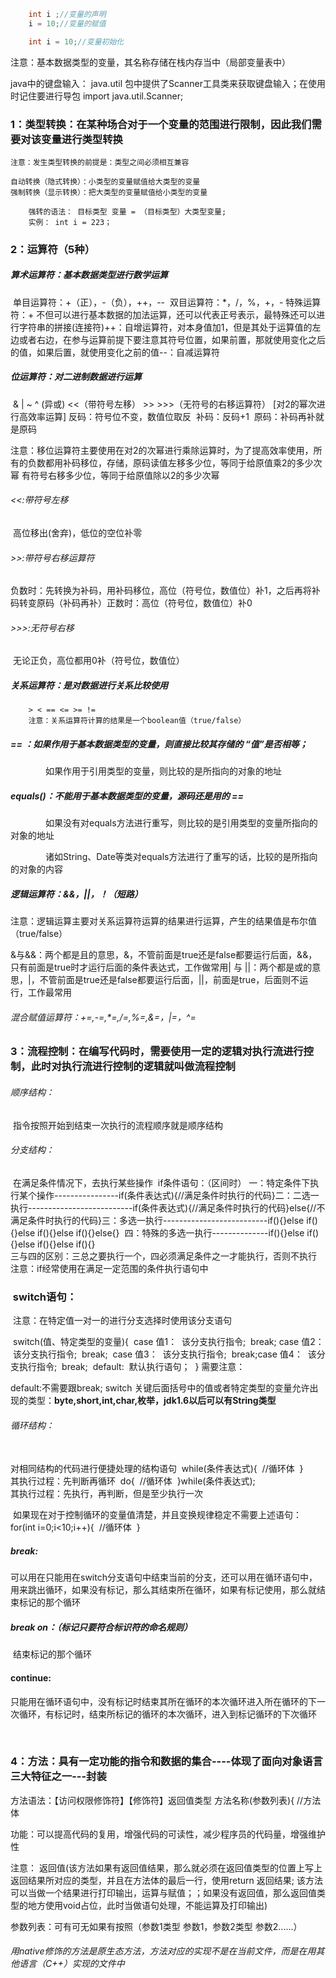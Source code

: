 ```java
	int i ;//变量的声明
	i = 10;//变量的赋值

	int i = 10;//变量初始化
```
注意：基本数据类型的变量，其名称存储在栈内存当中（局部变量表中）

java中的键盘输入：
	java.util 包中提供了Scanner工具类来获取键盘输入；在使用时记住要进行导包 import java.util.Scanner;	 

### 1：类型转换：在某种场合对于一个变量的范围进行限制，因此我们需要对该变量进行类型转换

	注意：发生类型转换的前提是：类型之间必须相互兼容
	
	自动转换（隐式转换）：小类型的变量赋值给大类型的变量
	强制转换（显示转换）：把大类型的变量赋值给小类型的变量  
	
		强转的语法： 目标类型 变量 = （目标类型）大类型变量;
		实例： int i = 223；

### 2：运算符（5种）

##### 算术运算符：基本数据类型进行数学运算

​		单目运算符：+（正），-（负），++，--
​		双目运算符：*，/，%，+，- 
​		特殊运算符：+ 不但可以进行基本数据的加法运算，还可以代表正号表示，最特殊还可以进行字符串的拼接(连接符)
​		++：自增运算符，对本身值加1，但是其处于运算值的左边或者右边，在参与运算前提下要注意其符号位置，如果前置，那就使用变化之后的值，如果后置，就使用变化之前的值
​		--：自减运算符

##### 位运算符：对二进制数据进行运算

​		& | ~    ^ (异或)  <<（带符号左移） >>   >>>（无符号的右移运算符） [对2的幂次进行高效率运算]
​		反码：符号位不变，数值位取反
​		补码：反码+1
​		原码：补码再补就是原码

注意：移位运算符主要使用在对2的次幂进行乘除运算时，为了提高效率使用，所有的负数都用补码移位，存储，原码读值
​		左移多少位，等同于给原值乘2的多少次幂
​		有符号右移多少位，等同于给原值除以2的多少次幂

###### ​<<:带符号左移

​		  高位移出(舍弃)，低位的空位补零

###### 		>>:带符号右移运算符

​		 负数时：先转换为补码，用补码移位，高位（符号位，数值位）补1，之后再将补码转变原码（补码再补）
​		 正数时：高位（符号位，数值位）补0

###### 		>>>:无符号右移

​		 无论正负，高位都用0补（符号位，数值位）

##### 关系运算符：是对数据进行关系比较使用

		> < == <= >= !=
		注意：关系运算符计算的结果是一个boolean值（true/false）

##### == ：如果作用于基本数据类型的变量，则直接比较其存储的 “值”是否相等；

　　　　如果作用于引用类型的变量，则比较的是所指向的对象的地址

##### equals()：不能用于基本数据类型的变量，源码还是用的 ==

　　　　如果没有对equals方法进行重写，则比较的是引用类型的变量所指向的对象的地址

　　　　诸如String、Date等类对equals方法进行了重写的话，比较的是所指向的对象的内容

##### 逻辑运算符：&&，||，！（短路）

注意：逻辑运算主要对关系运算符运算的结果进行运算，产生的结果值是布尔值（true/false）
​

&与&&：两个都是且的意思，&，不管前面是true还是false都要运行后面，&&，只有前面是true时才运行后面的条件表达式，工作做常用
​| 与 ||：两个都是或的意思，|，不管前面是true还是false都要运行后面，||，前面是true，后面则不运行，工作最常用
​	

###### 混合赋值运算符：+=,-=,*=,/=,%=,&=，|=，^=



### 3：流程控制：在编写代码时，需要使用一定的逻辑对执行流进行控制，此时对执行流进行控制的逻辑就叫做流程控制	

###### 	顺序结构：

​		指令按照开始到结束一次执行的流程顺序就是顺序结构

###### 	分支结构：

​		在满足条件情况下，去执行某些操作
​		if条件语句：（区间时）
​			一：特定条件下执行某个操作----------------if(条件表达式){//满足条件时执行的代码}
​			二：二选一执行--------------------------if(条件表达式){//满足条件时执行的代码}else{//不满足条件时执行的代码}
​			三：多选一执行--------------------------if(){}else if(){}else if(){}else if(){}else{}
​			四：特殊的多选一执行--------------if(){}else if(){}else if(){}else if(){}
​			
​			三与四的区别：三总之要执行一个，四必须满足条件之一才能执行，否则不执行
​		注意：if经常使用在满足一定范围的条件执行语句中
​			

### ​		switch语句：

​			注意：在特定值一对一的进行分支选择时使用该分支语句

​			switch(值、特定类型的变量){
​				case 值1：
​					该分支执行指令;
​					break;
​				case 值2：
​					该分支执行指令;
​					break;
​				case 值3：
​					该分支执行指令;
​					break;
​				case 值4：
​					该分支执行指令;
​					break;
​				default:
​					默认执行语句；
​			}
需要注意：

default:不需要跟break;
switch 关键后面括号中的值或者特定类型的变量允许出现的类型：**byte,short,int,char,枚举，jdk1.6以后可以有String类型**

###### 	循环结构：

​		
​			对相同结构的代码进行便捷处理的结构语句
​			while(条件表达式){
​				//循环体
​			}
​			
​			其执行过程：先判断再循环
​			do{
​				//循环体
​			}while(条件表达式);
​			
​			其执行过程：先执行，再判断，但是至少执行一次

​			如果现在对于控制循环的变量值清楚，并且变换规律稳定不需要上述语句：
​			for(int i=0;i<10;i++){
​				//循环体
​			}

##### break:	

可以用在只能用在switch分支语句中结束当前的分支，还可以用在循环语句中，用来跳出循环，如果没有标记，那么其结束所在循环，如果有标记使用，那么就结束标记的那个循环

##### break on：（标记只要符合标识符的命名规则）

​	结束标记的那个循环

#### continue:

​	只能用在循环语句中，没有标记时结束其所在循环的本次循环进入所在循环的下一次循环，有标记时，结束所标记的循环的本次循环，进入到标记循环的下次循环

​	

### 4：方法：具有一定功能的指令和数据的集合----体现了面向对象语言三大特征之一---封装

方法语法：【访问权限修饰符】【修饰符】返回值类型 方法名称(参数列表){
				//方法体
		

功能：可以提高代码的复用，增强代码的可读性，减少程序员的代码量，增强维护性

注意： 返回值(该方法如果有返回值结果，那么就必须在返回值类型的位置上写上返回结果所对应的类型，并且在方法体的最后一行，使用return 返回结果; 
该方法可以当做一个结果进行打印输出，运算与赋值；；如果没有返回值，那么返回值类型的地方使用void占位，此时当做语句处理，不能运算及打印输出)
			
参数列表：可有可无如果有按照（参数1类型 参数1，参数2类型 参数2......）

###### 用native修饰的方法是原生态方法，方法对应的实现不是在当前文件，而是在用其他语言（C++）实现的文件中





